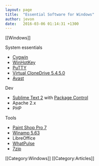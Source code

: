 ```yaml
---
layout: page
title:  "Essential Software for Windows"
author: jevon
date:   2016-03-06 01:14:31 +1300
---
```


[[Windows]]

System essentials

* <a href="http://www.cygwin.com/">Cygwin</a>
* <a href="http://directedge.us/content/winhotkey">WinHotKey</a>
* <a href="http://www.chiark.greenend.org.uk/~sgtatham/putty/download.html">PuTTY</a>
* <a href="http://www.slysoft.com/en/download.html">Virtual CloneDrive 5.4.5.0</a>
* <a href="https://www.avast.com/">Avast</a>

Dev

* <a href="http://www.sublimetext.com/2">Sublime Text 2</a> with <a href="https://packagecontrol.io/">Package Control</a>
* Apache 2.x
* PHP

Tools

* <a href="http://www.oldversion.com/windows/paint-shop-pro-7-0">Paint Shop Pro 7</a>
* <a href="http://www.winamp.com/">Winamp 5.63</a>
* LibreOffice
* <a href="https://whatpulse.org/downloads/">WhatPulse</a>
* <a href="http://7-zip.org/download.html">7zip</a>

[[Category:Windows]]
[[Category:Articles]]
